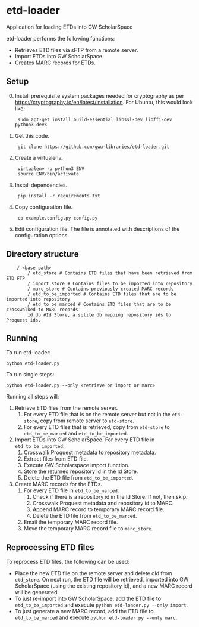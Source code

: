 # etd-loader
Application for loading ETDs into GW ScholarSpace

etd-loader performs the following functions:
* Retrieves ETD files via sFTP from a remote server.
* Import ETDs into GW ScholarSpace.
* Creates MARC records for ETDs.

## Setup
0. Install prerequisite system packages needed for cryptography as per https://cryptography.io/en/latest/installation.  For Ubuntu, this would look like:

        sudo apt-get install build-essential libssl-dev libffi-dev python3-devk

1. Get this code.

        git clone https://github.com/gwu-libraries/etd-loader.git

2. Create a virtualenv.

        virtualenv -p python3 ENV
        source ENV/bin/activate
    
3. Install dependencies.

        pip install -r requirements.txt
    
4. Copy configuration file.

        cp example.config.py config.py
    
5. Edit configuration file. The file is annotated with descriptions of the configuration options.

## Directory structure

        / <base path>
            / etd_store # Contains ETD files that have been retrieved from ETD FTP
            / import_store # Contains files to be imported into repository
            / marc_store # Contains previously created MARC records
            / etd_to_be_imported # Contains ETD files that are to be imported into repository
            / etd_to_be_marced # Contains ETD files that are to be crosswalked to MARC records
            id.db #Id Store, a sqlite db mapping repository ids to Proquest ids.

## Running
To run etd-loader:

    python etd-loader.py
    
To run single steps:

    python etd-loader.py --only <retrieve or import or marc>
    
Running all steps will:
1. Retrieve ETD files from the remote server.
    1. For every ETD file that is on the remote server but not in the `etd-store`, copy from remote server to `etd-store`.
    2. For every ETD files that is retrieved, copy from `etd-store` to `etd_to_be_marced` and `etd_to_be_imported`.
2. Import ETDs into GW ScholarSpace. For every ETD file in `etd_to_be_imported`:
    1. Crosswalk Proquest metadata to repository metadata.
    2. Extract files from ETD file.
    3. Execute GW Scholarspace import function.
    4. Store the returned repository id in the Id Store.
    5. Delete the ETD file from `etd_to_be_imported`.
3. Create MARC records for the ETDs.
    1. For every ETD file in `etd_to_be_marced`:
        1. Check if there is a repository id in the Id Store. If not, then skip.
        2. Crosswalk Proquest metadata and repository id to MARC.
        3. Append MARC record to temporary MARC record file.
        4. Delete the ETD file from `etd_to_be_marced`.
    2. Email the temporary MARC record file.
    3. Move the temporary MARC record file to `marc_store`.
    
## Reprocessing ETD files
To reprocess ETD files, the following can be used:
* Place the new ETD file on the remote server and delete old from `etd_store`. On next run, the ETD file will be
  retrieved, imported into GW ScholarSpace (using the existing repository id), and a new MARC record will be generated.
* To just re-import into GW ScholarSpace, add the ETD file to `etd_to_be_imported` and execute `python etd-loader.py --only import`.
* To just generate a new MARC record, add the ETD file to `etd_to_be_marced` and execute `python etd-loader.py --only marc`.

    
